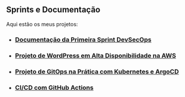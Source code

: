 ## Sprints e Documentação

Aqui estão os meus projetos:

* ### [Documentação da Primeira Sprint DevSecOps](Primeira%20Sprint%20DevSecOps-%20Projeto%20Linux/README.md)

* ### [Projeto de WordPress em Alta Disponibilidade na AWS](./Projeto%20Wordpress%20AWS/README.md)

* ### [Projeto de GitOps na Prática com Kubernetes e ArgoCD](./Projeto-GitOps-Online%20Boutique/README.md)

* ### [CI/CD com GitHub Actions](.//README.md)
